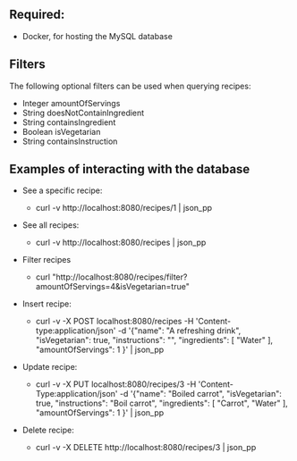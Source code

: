 ## Required:

- Docker, for hosting the MySQL database

## Filters
The following optional filters can be used when querying recipes:
* Integer amountOfServings
* String doesNotContainIngredient
* String containsIngredient
* Boolean isVegetarian
* String containsInstruction

## Examples of interacting with the database


* See a specific recipe:
  * curl -v http://localhost:8080/recipes/1 | json_pp

* See all recipes:
  * curl -v http://localhost:8080/recipes | json_pp

* Filter recipes
  * curl "http://localhost:8080/recipes/filter?amountOfServings=4&isVegetarian=true"

* Insert recipe:
  * curl -v -X POST localhost:8080/recipes -H 'Content-type:application/json' -d '{"name": "A refreshing drink", "isVegetarian": true, "instructions": "", "ingredients": [ "Water" ], "amountOfServings": 1 }' | json_pp

* Update recipe:
  * curl -v -X PUT localhost:8080/recipes/3 -H 'Content-Type:application/json' -d '{"name": "Boiled carrot", "isVegetarian": true, "instructions": "Boil carrot", "ingredients": [ "Carrot", "Water" ], "amountOfServings": 1 }' | json_pp

* Delete recipe:
  * curl -v -X DELETE http://localhost:8080/recipes/3 | json_pp
